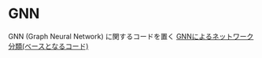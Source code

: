 # GNN
GNN (Graph Neural Network) に関するコードを置く
<a href="GNN/blob/main/GNN_classification_base.ipynb">GNNによるネットワーク分類(ベースとなるコード)</a>
